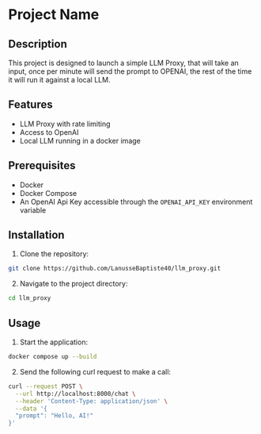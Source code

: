 # Project Name

## Description
This project is designed to launch a simple LLM Proxy, that will take an input, once per minute will send the prompt to OPENAI, the rest of the time it will run it against a local LLM.

## Features
- LLM Proxy with rate limiting
- Access to OpenAI
- Local LLM running in a docker image

## Prerequisites
- Docker
- Docker Compose
- An OpenAI Api Key accessible through the `OPENAI_API_KEY` environment variable

## Installation
1. Clone the repository:
  ```sh
  git clone https://github.com/LanusseBaptiste40/llm_proxy.git
  ```
2. Navigate to the project directory:
  ```sh
  cd llm_proxy
  ```

## Usage
1. Start the application:
  ```sh
  docker compose up --build
  ```
2. Send the following curl request to make a call:
  ```sh
  curl --request POST \
    --url http://localhost:8000/chat \
    --header 'Content-Type: application/json' \
    --data '{
    "prompt": "Hello, AI!"
  }'
  ```